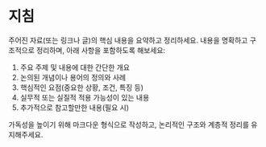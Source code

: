 # 지침

주어진 자료(또는 링크나 글)의 핵심 내용을 요약하고 정리하세요. 내용을 명확하고 구조적으로 정리하며, 아래 사항을 포함하도록 해보세요:

1. 주요 주제 및 내용에 대한 간단한 개요
2. 논의된 개념이나 용어의 정의와 사례
3. 핵심적인 요점(중요한 상황, 조건, 특징 등)
4. 실무적 또는 실질적 적용 가능성이 있는 내용
5. 추가적으로 참고할만한 내용(필요 시)

가독성을 높이기 위해 마크다운 형식으로 작성하고, 논리적인 구조와 계층적 정리를 유지해주세요.
